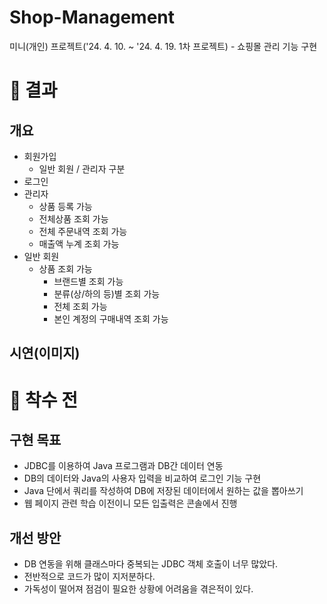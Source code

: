 # Shop-Management
미니(개인) 프로젝트('24. 4. 10. ~ '24. 4. 19. 1차 프로젝트) - 쇼핑몰 관리 기능 구현

# 🎈 결과

## 개요
- 회원가입
  - 일반 회원 / 관리자 구분
- 로그인
- 관리자
  - 상품 등록 가능
  - 전체상품 조회 가능
  - 전체 주문내역 조회 가능
  - 매출액 누계 조회 가능
- 일반 회원
  - 상품 조회 가능
    - 브랜드별 조회 가능
    - 분류(상/하의 등)별 조회 가능
    - 전체 조회 가능
    - 본인 계정의 구매내역 조회 가능
## 시연(이미지)



# 🔔 착수 전
## 구현 목표
- JDBC를 이용하여 Java 프로그램과 DB간 데이터 연동
- DB의 데이터와 Java의 사용자 입력을 비교하여 로그인 기능 구현
- Java 단에서 쿼리를 작성하여 DB에 저장된 데이터에서 원하는 값을 뽑아쓰기
- 웹 페이지 관련 학습 이전이니 모든 입출력은 콘솔에서 진행

## 개선 방안
- DB 연동을 위해 클래스마다 중복되는 JDBC 객체 호출이 너무 많았다.
- 전반적으로 코드가 많이 지저분하다.
- 가독성이 떨어져 점검이 필요한 상황에 어려움을 겪은적이 있다.
